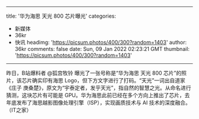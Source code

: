 
---
title: '华为海思 天光 800 芯片曝光'
categories: 
 - 新媒体
 - 36kr
 - 快讯
headimg: 'https://picsum.photos/400/300?random=1403'
author: 36kr
comments: false
date: Sun, 09 Jan 2022 02:23:21 GMT
thumbnail: 'https://picsum.photos/400/300?random=1403'
---

<div>   
昨日，B站爆料者 @狐宫牧铃 曝光了一张号称是“华为海思 天光 800 芯片”的照片，该芯片确实印有海思 Logo，但下方文字进行了打码。“天光”一词出自道家《庄子 庚桑楚》，原文为“宇泰定者，发乎天光”，指自然的智慧之光。从命名进行猜测，这块芯片有可能是 GPU。华为海思此前已经在多个方向上推出了芯片，去年底发布了海思越影图像处理引擎（ISP），实现画质技术与 AI 技术的深度融合。（IT之家）  
</div>
            